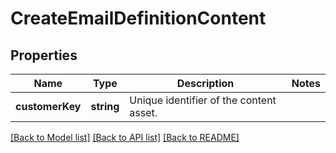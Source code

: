 # CreateEmailDefinitionContent

## Properties
Name | Type | Description | Notes
------------ | ------------- | ------------- | -------------
**customerKey** | **string** | Unique identifier of the content asset. | 

[[Back to Model list]](../README.md#documentation-for-models) [[Back to API list]](../README.md#documentation-for-api-endpoints) [[Back to README]](../README.md)


